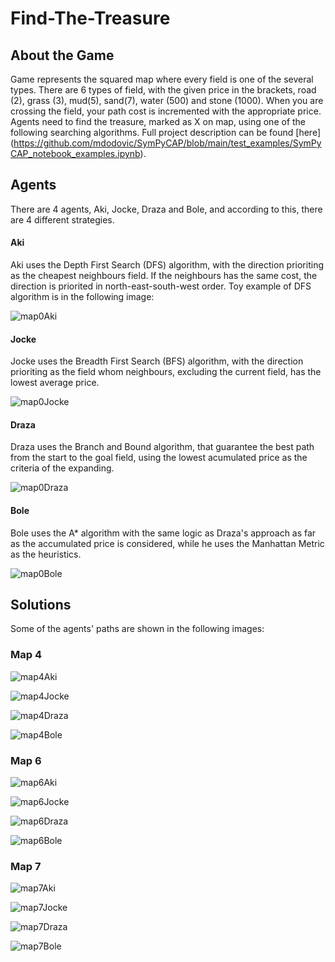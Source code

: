 # Find-The-Treasure

## About the Game
Game represents the squared map where every field is one of the several types. There are 6 types of field, with the given price in the brackets, road (2), grass (3), mud(5), sand(7), water (500) and stone (1000). When you are crossing the field, your path cost is incremented with the appropriate price. Agents need to find the treasure, marked as X on map, using one of the following searching algorithms. Full project description can be found [here] (https://github.com/mdodovic/SymPyCAP/blob/main/test_examples/SymPyCAP_notebook_examples.ipynb).

## Agents
There are 4 agents, Aki, Jocke, Draza and Bole, and according to this, there are 4 different strategies. 
#### Aki
Aki uses the Depth First Search (DFS) algorithm, with the direction prioriting as the cheapest neighbours field. If the neighbours has the same cost, the direction is priorited in north-east-south-west order. Toy example of DFS algorithm is in the following image:

![map0Aki](https://github.com/mdodovic/Find-The-Treasure/blob/main/solutions/aki/map3_solution.png?raw=true)

#### Jocke
Jocke uses the Breadth First Search (BFS) algorithm, with the direction prioriting as the field whom neighbours, excluding the current field, has the lowest average price. 

![map0Jocke](https://github.com/mdodovic/Find-The-Treasure/blob/main/solutions/jocke/map3_solution.png?raw=true)

#### Draza
Draza uses the Branch and Bound algorithm, that guarantee the best path from the start to the goal field, using the lowest acumulated price as the criteria of the expanding. 

![map0Draza](https://github.com/mdodovic/Find-The-Treasure/blob/main/solutions/draza/map3_solution.png?raw=true)

#### Bole
Bole uses the A* algorithm with the same logic as Draza's approach as far as the accumulated price is considered, while he uses the Manhattan Metric as the heuristics.

![map0Bole](https://github.com/mdodovic/Find-The-Treasure/blob/main/solutions/bole/map3_solution.png?raw=true)

## Solutions
Some of the agents' paths are shown in the following images:

### Map 4

![map4Aki](https://github.com/mdodovic/Find-The-Treasure/blob/main/solutions/aki/map4_solution.png?raw=true)

![map4Jocke](https://github.com/mdodovic/Find-The-Treasure/blob/main/solutions/jocke/map4_solution.png?raw=true)

![map4Draza](https://github.com/mdodovic/Find-The-Treasure/blob/main/solutions/draza/map4_solution.png?raw=true)

![map4Bole](https://github.com/mdodovic/Find-The-Treasure/blob/main/solutions/bole/map4_solution.png?raw=true)

### Map 6

![map6Aki](https://github.com/mdodovic/Find-The-Treasure/blob/main/solutions/aki/map6_solution.png?raw=true)

![map6Jocke](https://github.com/mdodovic/Find-The-Treasure/blob/main/solutions/jocke/map6_solution.png?raw=true)

![map6Draza](https://github.com/mdodovic/Find-The-Treasure/blob/main/solutions/draza/map6_solution.png?raw=true)

![map6Bole](https://github.com/mdodovic/Find-The-Treasure/blob/main/solutions/bole/map6_solution.png?raw=true)

### Map 7

![map7Aki](https://github.com/mdodovic/Find-The-Treasure/blob/main/solutions/aki/map7_solution.png?raw=true)

![map7Jocke](https://github.com/mdodovic/Find-The-Treasure/blob/main/solutions/jocke/map7_solution.png?raw=true)

![map7Draza](https://github.com/mdodovic/Find-The-Treasure/blob/main/solutions/draza/map7_solution.png?raw=true)

![map7Bole](https://github.com/mdodovic/Find-The-Treasure/blob/main/solutions/bole/map7_solution.png?raw=true)
